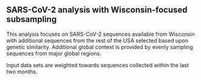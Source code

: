 ## SARS-CoV-2 analysis with Wisconsin-focused subsampling
This analysis focuses on SARS-CoV-2 sequences available from Wisconsin with additional sequences from 
the rest of the USA selected based upon genetic similarity. Additional global context is provided by evenly sampling sequences from 
major global regions.

Input data sets are weighted towards sequences collected within the last two months.
